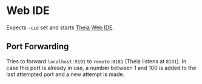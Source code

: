 # Web IDE

Expects `-cid` set and starts [Theia Web IDE](../software/theia_ide.md).

## Port Forwarding
Tries to forward `localhost:9191` to `remote:8181` (Theia listens at `8181`).
In case this port is already in use, a number between 1 and 100 is added to the last attempted port and a new attempt is made.